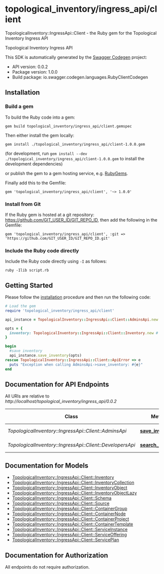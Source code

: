 # topological_inventory/ingress_api/client

TopologicalInventory::IngressApi::Client - the Ruby gem for the Topological Inventory Ingress API

Topological Inventory Ingress API

This SDK is automatically generated by the [Swagger Codegen](https://github.com/swagger-api/swagger-codegen) project:

- API version: 0.0.2
- Package version: 1.0.0
- Build package: io.swagger.codegen.languages.RubyClientCodegen

## Installation

### Build a gem

To build the Ruby code into a gem:

```shell
gem build topological_inventory/ingress_api/client.gemspec
```

Then either install the gem locally:

```shell
gem install ./topological_inventory/ingress_api/client-1.0.0.gem
```
(for development, run `gem install --dev ./topological_inventory/ingress_api/client-1.0.0.gem` to install the development dependencies)

or publish the gem to a gem hosting service, e.g. [RubyGems](https://rubygems.org/).

Finally add this to the Gemfile:

    gem 'topological_inventory/ingress_api/client', '~> 1.0.0'

### Install from Git

If the Ruby gem is hosted at a git repository: https://github.com/GIT_USER_ID/GIT_REPO_ID, then add the following in the Gemfile:

    gem 'topological_inventory/ingress_api/client', :git => 'https://github.com/GIT_USER_ID/GIT_REPO_ID.git'

### Include the Ruby code directly

Include the Ruby code directly using `-I` as follows:

```shell
ruby -Ilib script.rb
```

## Getting Started

Please follow the [installation](#installation) procedure and then run the following code:
```ruby
# Load the gem
require 'topological_inventory/ingress_api/client'

api_instance = TopologicalInventory::IngressApi::Client::AdminsApi.new

opts = { 
  inventory: TopologicalInventory::IngressApi::Client::Inventory.new # Inventory | Inventory payload
}

begin
  #save inventory
  api_instance.save_inventory(opts)
rescue TopologicalInventory::IngressApi::Client::ApiError => e
  puts "Exception when calling AdminsApi->save_inventory: #{e}"
end

```

## Documentation for API Endpoints

All URIs are relative to *http://localhost/topological_inventory/ingress_api/0.0.2*

Class | Method | HTTP request | Description
------------ | ------------- | ------------- | -------------
*TopologicalInventory::IngressApi::Client::AdminsApi* | [**save_inventory**](docs/AdminsApi.md#save_inventory) | **POST** /inventory | save inventory
*TopologicalInventory::IngressApi::Client::DevelopersApi* | [**search_schemas**](docs/DevelopersApi.md#search_schemas) | **GET** /schemas | searches schemas


## Documentation for Models

 - [TopologicalInventory::IngressApi::Client::Inventory](docs/Inventory.md)
 - [TopologicalInventory::IngressApi::Client::InventoryCollection](docs/InventoryCollection.md)
 - [TopologicalInventory::IngressApi::Client::InventoryObject](docs/InventoryObject.md)
 - [TopologicalInventory::IngressApi::Client::InventoryObjectLazy](docs/InventoryObjectLazy.md)
 - [TopologicalInventory::IngressApi::Client::Schema](docs/Schema.md)
 - [TopologicalInventory::IngressApi::Client::Source](docs/Source.md)
 - [TopologicalInventory::IngressApi::Client::ContainerGroup](docs/ContainerGroup.md)
 - [TopologicalInventory::IngressApi::Client::ContainerNode](docs/ContainerNode.md)
 - [TopologicalInventory::IngressApi::Client::ContainerProject](docs/ContainerProject.md)
 - [TopologicalInventory::IngressApi::Client::ContainerTemplate](docs/ContainerTemplate.md)
 - [TopologicalInventory::IngressApi::Client::ServiceInstance](docs/ServiceInstance.md)
 - [TopologicalInventory::IngressApi::Client::ServiceOffering](docs/ServiceOffering.md)
 - [TopologicalInventory::IngressApi::Client::ServicePlan](docs/ServicePlan.md)


## Documentation for Authorization

 All endpoints do not require authorization.

